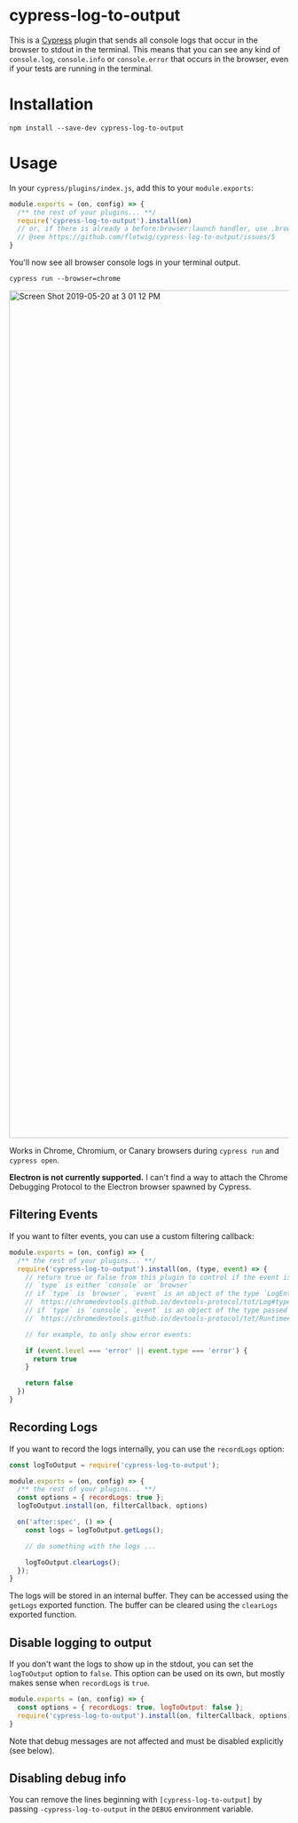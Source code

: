 cypress-log-to-output
===

This is a [Cypress](https://github.com/cypress-io/cypress) plugin that sends all console logs that occur in the browser to stdout in the terminal. This means that you can see any kind of `console.log`, `console.info` or `console.error` that occurs in the browser, even if your tests are running in the terminal.

# Installation

```
npm install --save-dev cypress-log-to-output
```

# Usage

In your `cypress/plugins/index.js`, add this to your `module.exports`:

```js
module.exports = (on, config) => {
  /** the rest of your plugins... **/
  require('cypress-log-to-output').install(on)
  // or, if there is already a before:browser:launch handler, use .browserLaunchHandler inside of it
  // @see https://github.com/flotwig/cypress-log-to-output/issues/5
}
```

You'll now see all browser console logs in your terminal output.

```shell
cypress run --browser=chrome
```

<img width="1526" alt="Screen Shot 2019-05-20 at 3 01 12 PM" src="https://user-images.githubusercontent.com/1271364/58007393-35928a00-7b10-11e9-9822-b4c40e63d33f.png">

Works in Chrome, Chromium, or Canary browsers during `cypress run` and `cypress open`.

**Electron is not currently supported.** I can't find a way to attach the Chrome Debugging Protocol to the Electron browser spawned by Cypress.

## Filtering Events

If you want to filter events, you can use a custom filtering callback:

```js
module.exports = (on, config) => {
  /** the rest of your plugins... **/
  require('cypress-log-to-output').install(on, (type, event) => {
    // return true or false from this plugin to control if the event is logged
    // `type` is either `console` or `browser`
    // if `type` is `browser`, `event` is an object of the type `LogEntry`:
    //  https://chromedevtools.github.io/devtools-protocol/tot/Log#type-LogEntry
    // if `type` is `console`, `event` is an object of the type passed to `Runtime.consoleAPICalled`:
    //  https://chromedevtools.github.io/devtools-protocol/tot/Runtime#event-consoleAPICalled

    // for example, to only show error events:

    if (event.level === 'error' || event.type === 'error') {
      return true
    }

    return false
  })
}
```

## Recording Logs

If you want to record the logs internally, you can use the `recordLogs` option:

```js
const logToOutput = require('cypress-log-to-output');

module.exports = (on, config) => {
  /** the rest of your plugins... **/
  const options = { recordLogs: true };
  logToOutput.install(on, filterCallback, options)

  on('after:spec', () => {
    const logs = logToOutput.getLogs();

    // do something with the logs ...

    logToOutput.clearLogs();
  });  
}
```

The logs will be stored in an internal buffer. They can be accessed using the `getLogs` exported function. 
The buffer can be cleared using the `clearLogs` exported function.

## Disable logging to output

If you don't want the logs to show up in the stdout, you can set
the `logToOutput` option to `false`. This option can be used on its own, but mostly
makes sense when `recordLogs` is `true`.

```js
module.exports = (on, config) => {
  const options = { recordLogs: true, logToOutput: false };
  require('cypress-log-to-output').install(on, filterCallback, options)
}
```

Note that debug messages are not affected and must be disabled explicitly (see below).

## Disabling debug info

You can remove the lines beginning with `[cypress-log-to-output]` by passing `-cypress-log-to-output` in the `DEBUG` environment variable.
